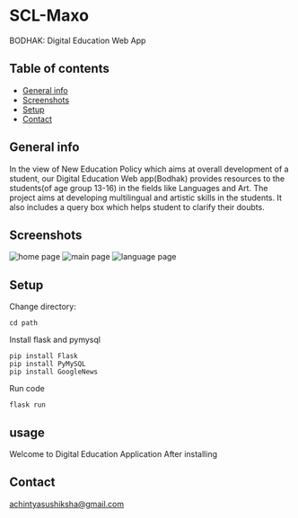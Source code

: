 # SCL-Maxo
BODHAK: Digital Education Web App

## Table of contents
* [General info](#general-info)
* [Screenshots](#screenshots)
* [Setup](#setup)
* [Contact](#contact)

## General info
In the view of New Education Policy which aims at overall development of a student, our Digital Education Web app(Bodhak) provides resources to the students(of age group 13-16) in the fields like Languages and Art. The project aims at developing multilingual and artistic skills in the students. It also includes a query box which helps student to clarify their doubts.

## Screenshots
![home page](./maxo_scl/static/images/snapshots/home_achintya.PNG "Home page")
![main page](./maxo_scl/static/images/snapshots/mainpage_whatsapp.PNG "Main page")
![language page](./maxo_scl/static/images/snapshots/language_achintya.PNG "Language page")

## Setup
Change directory:
```
cd path
```
Install flask and pymysql
```
pip install Flask
pip install PyMySQL
pip install GoogleNews
```
Run code
```
flask run
```

## usage
Welcome to Digital Education Application
After installing 

## Contact
 achintyasushiksha@gmail.com

